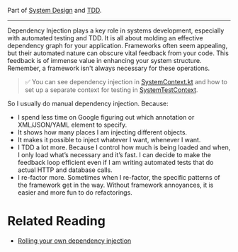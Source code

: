 Part of [System Design](system-design.md) and [TDD](tdd.md).

---

Dependency Injection plays a key role in systems development, especially with automated testing and TDD.
It is all about molding an effective dependency graph for your application.
Frameworks often seem appealing, but their automated nature can obscure vital feedback from your code.
This feedback is of immense value in enhancing your system structure.
Remember, a framework isn't always necessary for these operations.

> ✅ You can see dependency injection in [SystemContext.kt](../src/main/kotlin/system/SystemContext.kt)
and how to set up a separate context for testing in [SystemTestContext](../src/test/kotlin/system/SystemTestContext.kt).

So I usually do manual dependency injection. Because:
- I spend less time on Google figuring out which annotation or XML/JSON/YAML element to specify.
- It shows how many places I am injecting different objects.
- It makes it possible to inject whatever I want, whenever I want.
- I TDD a lot more. Because I control how much is being loaded and when, I only load what’s necessary and it’s fast. I can decide to make the feedback loop efficient even if I am writing automated tests that do actual HTTP and database calls.
- I re-factor more. Sometimes when I re-factor, the specific patterns of the framework get in the way. Without framework annoyances, it is easier and more fun to do refactorings.

# Related Reading
- [Rolling your own dependency injection](https://anderssv.medium.com/rolling-your-own-dependency-injection-7045f8b64403)